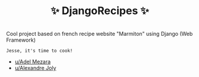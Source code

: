<h1 align="center">
  ✨ DjangoRecipes ✨
</h1>
<br>
Cool project based on french recipe website "Marmiton" using Django (Web Framework)

    Jesse, it's time to cook!

- [u/Adel Mezara](https://github.com/AdelMEZARA)
- [u/Alexandre Joly](https://github.com/alexndrejoly)
